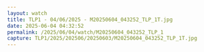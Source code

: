 ```yaml
---
layout: watch
title: TLP1 - 04/06/2025 - M20250604_043252_TLP_1T.jpg
date: 2025-06-04 04:32:52
permalink: /2025/06/04/watch/M20250604_043252_TLP_1
capture: TLP1/2025/202506/20250603/M20250604_043252_TLP_1T.jpg
---
```

